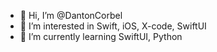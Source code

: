 - 👋 Hi, I’m @DantonCorbel
- 👀 I’m interested in Swift, iOS, X-code, SwiftUI
- 🌱 I’m currently learning SwiftUI, Python


<!---
DantonCorbel/DantonCorbel is a ✨ special ✨ repository because its `README.md` (this file) appears on your GitHub profile.
You can click the Preview link to take a look at your changes.

- 💞️ I’m looking to collaborate on ...
- 📫 How to reach me ...
--->
